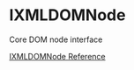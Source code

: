 # IXMLDOMNode

Core DOM node interface

[IXMLDOMNode Reference](https://ruby-doc.org/stdlib-2.5.0/libdoc/win32ole/rdoc/IXMLDOMNode.html)

